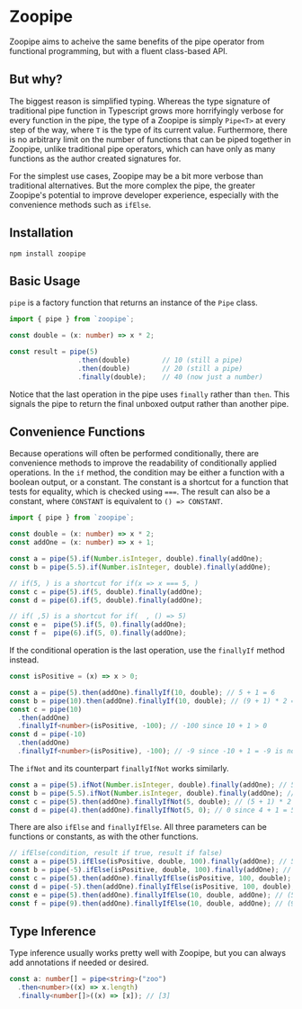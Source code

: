 # Zoopipe

Zoopipe aims to acheive the same benefits of the pipe operator from functional programming, but with a fluent class-based API.

## But why?

The biggest reason is simplified typing. Whereas the type signature of traditional pipe function in Typescript grows more horrifyingly verbose for every function in the pipe, the type of a Zoopipe is simply `Pipe<T>` at every step of the way, where `T` is the type of its current value. Furthermore, there is no arbitrary limit on the number of functions that can be piped together in Zoopipe, unlike traditional pipe operators, which can have only as many functions as the author created signatures for.

For the simplest use cases, Zoopipe may be a bit more verbose than traditional alternatives. But the more complex the pipe, the greater Zoopipe's potential to improve developer experience, especially with the convenience methods such as `ifElse`.

## Installation

```
npm install zoopipe
```

## Basic Usage

`pipe` is a factory function that returns an instance of the `Pipe` class.

```ts
import { pipe } from `zoopipe`;

const double = (x: number) => x * 2;

const result = pipe(5)
                 .then(double)        // 10 (still a pipe)
                 .then(double)        // 20 (still a pipe)
                 .finally(double);    // 40 (now just a number)

```

Notice that the last operation in the pipe uses `finally` rather than `then`. This signals the pipe to return the final unboxed output rather than another pipe.

## Convenience Functions

Because operations will often be performed conditionally, there are convenience methods to improve the readability of conditionally applied operations. In the `if` method, the condition may be either a function with a boolean output, or a constant. The constant is a shortcut for a function that tests for equality, which is checked using `===`. The result can also be a constant, where `CONSTANT` is equivalent to `() => CONSTANT`.

```ts
import { pipe } from `zoopipe`;

const double = (x: number) => x * 2;
const addOne = (x: number) => x + 1;

const a = pipe(5).if(Number.isInteger, double).finally(addOne);         // 5 * 2 + 1 = 11
const b = pipe(5.5).if(Number.isInteger, double).finally(addOne);       // 5.5 + 1 = 6.5  (doubling not performed since 5.5 isn't integer)

// if(5, ) is a shortcut for if(x => x === 5, )
const c = pipe(5).if(5, double).finally(addOne);                        // 5 * 2 + 1 = 11
const d = pipe(6).if(5, double).finally(addOne);                        // 6 + 1 = 7      (doubling not performed since 6 !== 5)

// if( ,5) is a shortcut for if(  , () => 5)
const e =  pipe(5).if(5, 0).finally(addOne);                            // 0 + 1 = 1
const f =  pipe(6).if(5, 0).finally(addOne);                            // 6 + 1 = 7

```

If the conditional operation is the last operation, use the `finallyIf` method instead.

```ts
const isPositive = (x) => x > 0;

const a = pipe(5).then(addOne).finallyIf(10, double); // 5 + 1 = 6
const b = pipe(10).then(addOne).finallyIf(10, double); // (9 + 1) * 2 = 20
const c = pipe(10)
  .then(addOne)
  .finallyIf<number>(isPositive, -100); // -100 since 10 + 1 > 0
const d = pipe(-10)
  .then(addOne)
  .finallyIf<number>(isPositive), -100); // -9 since -10 + 1 = -9 is not > 0
```

The `ifNot` and its counterpart `finallyIfNot` works similarly.

```ts
const a = pipe(5).ifNot(Number.isInteger, double).finally(addOne); // 5 + 1 = 6
const b = pipe(5.5).ifNot(Number.isInteger, double).finally(addOne); // 5.5 * 2 + 1 = 12
const c = pipe(5).then(addOne).finallyIfNot(5, double); // (5 + 1) * 2 = 12 since 6 !== 5
const d = pipe(4).then(addOne).finallyIfNot(5, 0); // 0 since 4 + 1 = 5
```

There are also `ifElse` and `finallyIfElse`. All three parameters can be functions or constants, as with the other functions.

```ts
// ifElse(condition, result if true, result if false)
const a = pipe(5).ifElse(isPositive, double, 100).finally(addOne); // 5 * 2 + 1 = 11
const b = pipe(-5).ifElse(isPositive, double, 100).finally(addOne); // 100 + 1 = 101
const c = pipe(5).then(addOne).finallyIfElse(isPositive, 100, double); // 100 since 6 is positive
const d = pipe(-5).then(addOne).finallyIfElse(isPositive, 100, double); // -4 * 2 = -8 since -4 is not positive
const e = pipe(5).then(addOne).finallyIfElse(10, double, addOne); // (5 + 1) * 2 = 12 since 6 !== 10
const f = pipe(9).then(addOne).finallyIfElse(10, double, addOne); // (9 + 1) + 1 = 11 since 9 + 1 = 10
```

## Type Inference

Type inference usually works pretty well with Zoopipe, but you can always add annotations if needed or desired.

```ts
const a: number[] = pipe<string>("zoo")
  .then<number>((x) => x.length)
  .finally<number[]>((x) => [x]); // [3]
```
